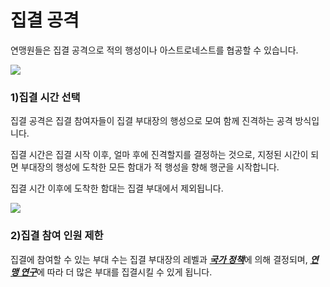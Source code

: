 # 집결 공격

 연맹원들은 집결 공격으로 적의 행성이나 아스트로네스트를 협공할 수 있습니다.

![](https://s3.ap-northeast-2.amazonaws.com/an2img/guide/605_001FedRallyAttack.png)



### 1)집결 시간 선택

 집결 공격은 집결 참여자들이 집결 부대장의 행성으로 모여 함께 진격하는 공격 방식입니다.

집결 시간은 집결 시작 이후, 얼마 후에 진격할지를 결정하는 것으로, 지정된 시간이 되면 부대장의 행성에 도착한 모든 함대가 적 행성을 향해 행군을 시작합니다.

집결 시간 이후에 도착한 함대는 집결 부대에서 제외됩니다.

![](https://s3.ap-northeast-2.amazonaws.com/an2img/guide/605_002FedRallyTime.png)



### 2)집결 참여 인원 제한

집결에 참여할 수 있는 부대 수는 집결 부대장의 레벨과 [***<u>국가 정책</u>***](kor/101commandcenter#국가-정책)에 의해 결정되며, [***<u>연맹 연구</u>***](kor/602fedresearch#연맹-연구)에 따라 더 많은 부대를 집결시킬 수 있게 됩니다.